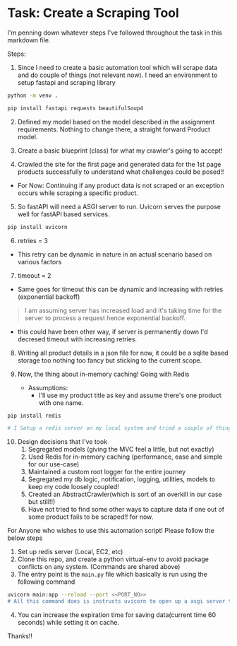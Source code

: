 # Task: Create a Scraping Tool

I'm penning down whatever steps I've followed throughout the task in this markdown file.

Steps:

1. Since I need to create a basic automation tool which will scrape data and do couple of things (not relevant now).
I need an environment to setup fastapi and scraping library

```bash
python -m venv .

pip install fastapi requests beautifulSoup4
```

2. Defined my model based on the model described in the assignment requirements. Nothing to change there, a straight forward Product model.
  
3. Create a basic blueprint (class) for what my crawler's going to accept!

4. Crawled the site for the first page and generated data for the 1st page products successfully to understand what challenges could be posed!!

* For Now: Continuing if any product data is not scraped or an exception occurs while scraping a specific product.
  
5. So fastAPI will need a ASGI server to run. Uvicorn serves the purpose well for fastAPI based services.

```bash
pip install uvicorn
```

6. retries = 3  

* This retry can be dynamic in nature in an actual scenario based on various factors
  
7. timeout = 2

* Same goes for timeout this can be dynamic and increasing with retries (exponential backoff)

> I am assuming server has  increased load and it's taking time for the server to process a request hence exponential backoff.

* this could have been other way, if server is permanently down I'd decresed timeout with increasing retries.

8. Writing all product details in a json file for now, it could be a sqlite based storage too nothing too fancy but sticking to the current scope.

9. Now, the thing about in-memory caching! Going with Redis
    * Assumptions:
      * I'll use my product title as key and assume there's one product with one name.

```bash
pip install redis

# I Setup a redis server on my local system and tried a couple of things.
```

10. Design decisions that I've took
    1. Segregated models (giving the MVC feel a little, but not exactly)
    2. Used Redis for in-memory caching (performance, ease and simple for our use-case)
    3. Maintained a custom root logger for the entire journey
    4. Segregated my db logic, notification, logging, utilities, models to keep my code loosely coupled!
    5. Created an AbstractCrawler(which is sort of an overkill in our case but still!!)
    6. Have not tried to find some other ways to capture data if one out of some product fails to be scraped!! for now.

For Anyone who wishes to use this automation script!
Please follow the below steps

1. Set up redis server (Local, EC2, etc)
2. Clone this repo, and create a python virtual-env to avoid package conflicts on any system. (Commands are shared above)
3. The entry point is the ```main.py``` file which basically is run using the following command

```bash
uvicorn main:app --reload --port <<PORT_NO>>
# All this command does is instructs uvicorn to open up a asgi server to listen to the requests sent on the fastapi's endpoint /crawl
```

4. You can increase the expiration time for saving data(current time 60 seconds) while setting it on cache.

Thanks!!
